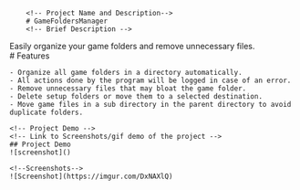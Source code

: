 
        <!-- Project Name and Description-->
        # GameFoldersManager
        <!-- Brief Description -->
Easily organize your game folders and remove unnecessary files.        
    <!-- Features -->
    # Features
    
    - Organize all game folders in a directory automatically.
    - All actions done by the program will be logged in case of an error. 
    - Remove unnecessary files that may bloat the game folder.
    - Delete setup folders or move them to a selected destination. 
    - Move game files in a sub directory in the parent directory to avoid duplicate folders.
    
    <!-- Project Demo -->
    <!-- Link to Screenshots/gif demo of the project -->
    ## Project Demo
    ![screenshot]()        
    
    <!--Screenshots-->
    ![Screenshot](https://imgur.com/DxNAXlQ)
   
    
